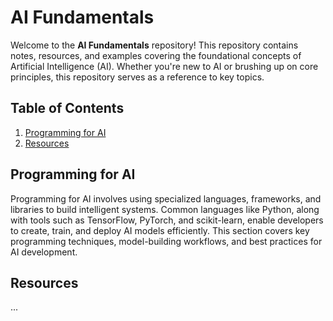 # AI Fundamentals

Welcome to the **AI Fundamentals** repository! This repository contains notes, resources, and examples covering the foundational concepts of Artificial Intelligence (AI). Whether you're new to AI or brushing up on core principles, this repository serves as a reference to key topics.

## Table of Contents

1. [Programming for AI](#programming-for-ai)
2. [Resources](#resources)

## Programming for AI

Programming for AI involves using specialized languages, frameworks, and libraries to build intelligent systems. Common languages like Python, along with tools such as TensorFlow, PyTorch, and scikit-learn, enable developers to create, train, and deploy AI models efficiently. This section covers key programming techniques, model-building workflows, and best practices for AI development.

## Resources

...
